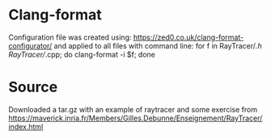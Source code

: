 # Clang-format
Configuration file was created using:
https://zed0.co.uk/clang-format-configurator/
and applied to all files with command line:
for f in RayTracer/*.h RayTracer/*.cpp; do clang-format -i $f; done

# Source
Downloaded a tar.gz with an example of raytracer and some exercise from
https://maverick.inria.fr/Members/Gilles.Debunne/Enseignement/RayTracer/index.html
